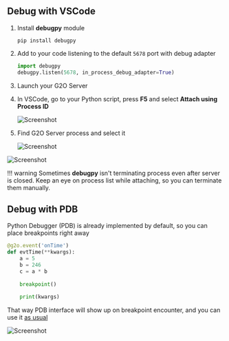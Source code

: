 ## Debug with VSCode

1. Install **debugpy** module

    `pip install debugpy`
    
2. Add to your code listening to the default `5678` port with debug adapter

    ```python
    import debugpy
    debugpy.listen(5678, in_process_debug_adapter=True)
    ```
    
3. Launch your G2O Server

4. In VSCode, go to your Python script, press **F5** and select **Attach using Process ID**

    ![Screenshot](https://picloud.cc/images/97bf2c4c7821af4b32b7906ba5dbee2f.png)
    
5. Find G2O Server process and select it
    
    ![Screenshot](https://picloud.cc/images/e438291ae8fe213fb6a4ff7ea57821f0.png)
    
![Screenshot](https://picloud.cc/images/70621be4531719d40606dce7fec7a49b.png)

!!! warning
    Sometimes **debugpy** isn't terminating process even after server is closed. Keep an eye on process list while attaching, so you can terminate them manually.
    
## Debug with PDB

Python Debugger (PDB) is already implemented by default, so you can place breakpoints right away

```python
@g2o.event('onTime')
def evtTime(**kwargs):
    a = 5
    b = 246
    c = a * b
    
    breakpoint()
    
    print(kwargs)
```

That way PDB interface will show up on breakpoint encounter, and you can use it [as usual](https://docs.python.org/3/library/pdb.html)

![Screenshot](https://picloud.cc/images/982c6932a818efb657406a9f4041067a.png)